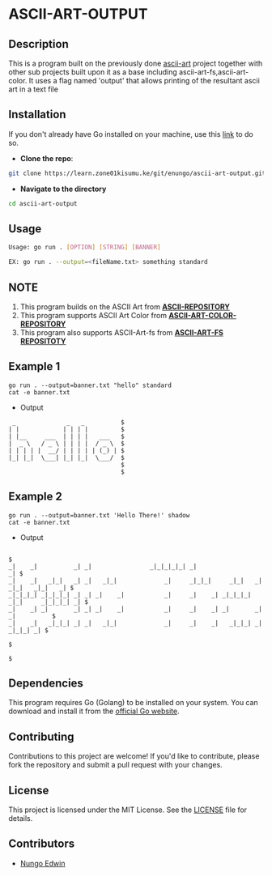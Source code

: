 # ASCII-ART-OUTPUT

## Description
   This is a program built on the previously done [ascii-art](https://learn.zone01kisumu.ke/git/enungo/ascii-art.git) project together with other sub projects built upon it as a base including ascii-art-fs,ascii-art-color. It uses a flag named 'output' that allows printing of the resultant ascii art in a text file
    
## Installation
If you don't already have Go installed on your machine, use this [link](https://go.dev/doc/install) to do so.

* **Clone the repo**: 
```bash
git clone https://learn.zone01kisumu.ke/git/enungo/ascii-art-output.git
```
*   **Navigate to the directory**
```bash
cd ascii-art-output
```

## Usage

```bash
Usage: go run . [OPTION] [STRING] [BANNER]

EX: go run . --output=<fileName.txt> something standard
```


## NOTE
1. This program builds on the ASCII Art from  **[ASCII-REPOSITORY](https://learn.zone01kisumu.ke/git/wyonyango/ascii-art.git)**
2. This program supports ASCII Art Color from **[ASCII-ART-COLOR-REPOSITORY](https://learn.zone01kisumu.ke/git/lakoth/ascii-art-color)**
3. This program also supports ASCII-Art-fs from  **[ASCII-ART-FS REPOSITOTY](https://learn.zone01kisumu.ke/git/wyonyango/ascii-art-fs.git)**

## Example 1

```console
go run . --output=banner.txt "hello" standard
cat -e banner.txt
```
- Output
``` 
 _              _   _          $
| |            | | | |         $
| |__     ___  | | | |   ___   $
|  _ \   / _ \ | | | |  / _ \  $
| | | | |  __/ | | | | | (_) | $
|_| |_|  \___| |_| |_|  \___/  $
                               $
                               $
```

## Example 2

```console
go run . --output=banner.txt 'Hello There!' shadow
cat -e banner.txt
```
- Output
``` 
                                                                                         $
_|    _|          _| _|                _|_|_|_|_| _|                                  _| $
_|    _|   _|_|   _| _|   _|_|             _|     _|_|_|     _|_|   _|  _|_|   _|_|   _| $
_|_|_|_| _|_|_|_| _| _| _|    _|           _|     _|    _| _|_|_|_| _|_|     _|_|_|_| _| $
_|    _| _|       _| _| _|    _|           _|     _|    _| _|       _|       _|          $
_|    _|   _|_|_| _| _|   _|_|             _|     _|    _|   _|_|_| _|         _|_|_| _| $
                                                                                         $
                                                                                         $
```

## Dependencies
This program requires Go (Golang) to be installed on your system. You can download and install it from the [official Go website](https://golang.org/dl/).

## Contributing
Contributions to this project are welcome! If you'd like to contribute, please fork the repository and submit a pull request with your changes.

## License
This project is licensed under the MIT License. See the [LICENSE](LICENSE) file for details.





## Contributors

* [Nungo Edwin](https://github.com/NungoEdwin)

